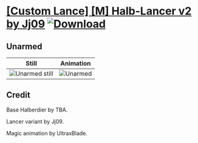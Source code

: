 # [\[Custom Lance\] \[M\] Halb-Lancer v2 by Jj09](./) [![Download](https://img.shields.io/badge/Download--red?style=social&logo=github)](https://minhaskamal.github.io/DownGit/#/home?url=https://github.com/Klokinator/FE-Repo/tree/main/Battle%20Animations%2FInfantry%20-%20(Lnc)%20Soldiers%2C%20Halberdiers%2F%5BCustom%20Lance%5D%20%5BM%5D%20Halb-Lancer%20v2%20by%20Jj09%2F8.%20Unarmed)

## Unarmed

| Still | Animation |
| :---: | :-------: |
| ![Unarmed still](./Unarmed_000.png) | ![Unarmed](./Unarmed.gif) |

## Credit

Base Halberdier by TBA.

Lancer variant by Jj09.

Magic animation by UltraxBlade.

